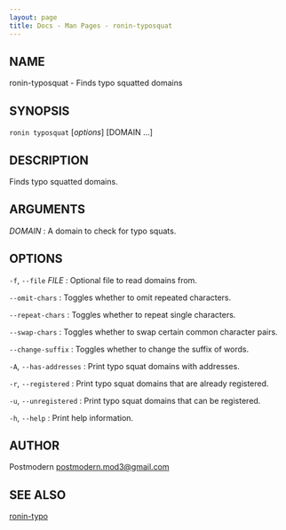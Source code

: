 ```yaml
---
layout: page
title: Docs - Man Pages - ronin-typosquat
---
```


## NAME

ronin-typosquat - Finds typo squatted domains

## SYNOPSIS

`ronin typosquat` [*options*] [DOMAIN ...]

## DESCRIPTION

Finds typo squatted domains.

## ARGUMENTS

*DOMAIN*
: A domain to check for typo squats.

## OPTIONS

`-f`, `--file` *FILE*
: Optional file to read domains from.

`--omit-chars`
: Toggles whether to omit repeated characters.

`--repeat-chars`
: Toggles whether to repeat single characters.

`--swap-chars`
: Toggles whether to swap certain common character pairs.

`--change-suffix`
: Toggles whether to change the suffix of words.

`-A`, `--has-addresses`
: Print typo squat domains with addresses.

`-r`, `--registered`
: Print typo squat domains that are already registered.

`-u`, `--unregistered`
: Print typo squat domains that can be registered.

`-h`, `--help`
: Print help information.

## AUTHOR

Postmodern <postmodern.mod3@gmail.com>

## SEE ALSO

[ronin-typo](ronin-typo.1.html)
